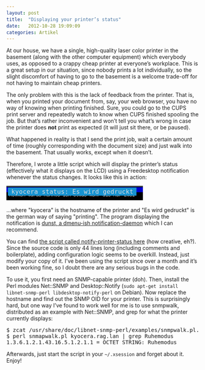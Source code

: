 ```yaml
---
layout: post
title:  "Displaying your printer’s status"
date:   2012-10-28 19:09:09
categories: Artikel
---
```



<p>
At our house, we have a single, high-quality laser color printer in the
basement (along with the other computer equipment) which everybody uses, as
opposed to a crappy cheap printer at everyone’s workplace. This is a great
setup in our situation, since nobody prints a lot individually, so the slight
discomfort of having to go to the basement is a welcome trade-off for not
having to maintain cheap printers.
</p>

<p>
The only problem with this is the lack of feedback from the printer. That is,
when you printed your document from, say, your web browser, you have no way of
knowing when printing finished. Sure, you could go to the CUPS print server and
repeatedly watch to know when CUPS finished spooling the job. But that’s rather
inconvenient and won’t tell you what’s wrong in case the printer does
<strong>not</strong> print as expected (it will just sit there, or be paused).
</p>

<p>
What happened in reality is that I send the print job, wait a certain amount of
time (roughly corresponding with the document size) and just walk into the
basement. That usually works, except when it doesn’t.
</p>

<p>
Therefore, I wrote a little script which will display the printer’s status
(effectively what it displays on the LCD) using a Freedesktop notification
whenever the status changes. It looks like this in action:
</p>

<img src="/Bilder/printer-status.png" alt="printer status screenshot" width="358" height="38">

<p>
…where "kyocera" is the hostname of the printer and "Es wird gedruckt" is the
german way of saying "printing". The program displaying the notification is <a
href="http://knopwob.github.com/dunst/">dunst, a dmenu-ish
notification-daemon</a> which I can recommend.
</p>

<p>
You can find <a
href="http://code.stapelberg.de/git/notify-printer-status/tree/notify-printer-status">the
script called notify-printer-status here</a> (how creative, eh?). Since the
source code is only 44 lines long (including comments and boilerplate), adding
configuration logic seems to be overkill. Instead, just modify your copy of it.
I’ve been using the script since over a month and it’s been working fine, so I
doubt there are any serious bugs in the code.
</p>

<p>
To use it, you first need an SNMP-capable printer (doh). Then, install the Perl
modules Net::SNMP and Desktop::Notify (<code>sudo apt-get install
libnet-snmp-perl libdesktop-notify-perl</code> on Debian). Now replace the
hostname and find out the SNMP OID for your printer. This is surprisingly hard,
but one way I’ve found to work well for me is to use snmpwalk, distributed as
an example with Net::SNMP, and grep for what the printer currently displays:
</p>

<pre>
$ zcat /usr/share/doc/libnet-snmp-perl/examples/snmpwalk.pl.gz > snmapwalk.pl
$ perl snmapwalk.pl kyocera.rag.lan | grep Ruhemodus
1.3.6.1.2.1.43.16.5.1.2.1.1 = OCTET STRING: Ruhemodus
</pre>

<p>
Afterwards, just start the script in your <code>~/.xsession</code> and forget
about it. Enjoy!
</p>

